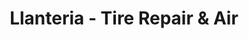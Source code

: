 ---
title: "Llanteria - Tire Repair & Air"
url: /konani/llanteria-tire-repair-y-air/
shop: reparación de automóviles
---